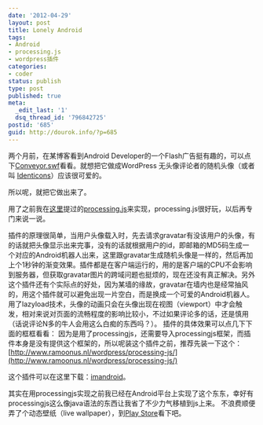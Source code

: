 ```yaml
---
date: '2012-04-29'
layout: post
title: Lonely Android
tags:
- Android
- processing.js
- wordpress插件
categories:
- coder
status: publish
type: post
published: true
meta:
  _edit_last: '1'
  dsq_thread_id: '796842725'
postid: '685'
guid: http://dourok.info/?p=685
---
```

两个月前，在某博客看到Android
Developer的一个Flash广告挺有趣的，可以点下[Conveyor.swf](http://static.googleusercontent.com/external_content/untrusted_dlcp/www.android.com/zh-CN//swf/conveyor.swf "conveyor.swf")看看。就想把它做成WordPress
无头像评论者的随机头像（或者叫
[Identicons](http://en.wikipedia.org/wiki/Identicon "Identicon")）应该很可爱的。

所以呢，就把它做出来了。

用了之前我在[这里](http://dourok.info/2011/12/before_2012/)提过的[processing.js](http://processingjs.org)来实现，processing.js很好玩，以后再专门来说一说。

插件的原理很简单，当用户头像载入时，先去请求gravatar有没该用户的头像，有的话就把头像显示出来完事，没有的话就根据用户的id，即邮箱的MD5码生成一个对应的Android机器人出来，这里跟gravatar生成随机头像是一样的，然后再加上个1秒钟的渐变效果。插件都是在客户端运行的，用的是客户端的CPU不会影响到服务器，但获取gravatar图片的跨域问题也挺烦的，现在还没有真正解决。另外这个插件还有个实际点的好处，因为某墙的缘故，gravatar在墙内也是经常抽风的，用这个插件就可以避免出现一片空白，而是换成一个可爱的Android机器人。用了lazyload技术，头像的动画只会在头像出现在视图（viewport）中才会触发，相对来说对页面的流畅程度的影响比较小，不过如果评论多的话，还是慎用（话说评论N多的牛人会用这么白痴的东西吗？）。
插件的具体效果可以点几下下面的框框看看：
因为是用了processingjs，还需要导入processingjs框架，而插件本身是没有提供这个框架的，所以呢装这个插件之前，推荐先装一下这个：[http://www.ramoonus.nl/wordpress/processing-js/](http://www.ramoonus.nl/wordpress/processing-js/)

这个插件可以在这里下载：[imandroid](https://wordpress.org/extend/plugins/imandrod/)。

其实在用processingjs实现之前我已经在Android平台上实现了这个东东，幸好有processingjs这么像java语法的东西让我省了不少力气移植到js上来。
不浪费顺便弄了个动态壁纸（live wallpaper），到[Play
Store](https://play.google.com/store/apps/details?id=info.dourok.imandroid)看下吧。
